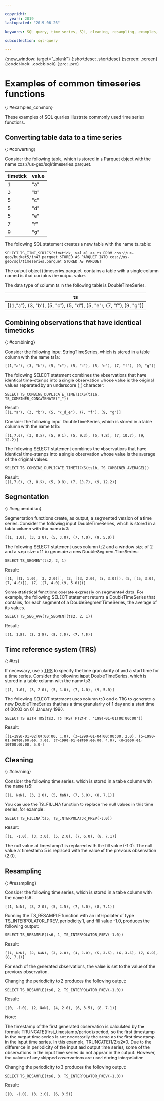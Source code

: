 ```yaml
---

copyright:
  years: 2019
lastupdated: "2019-06-26"

keywords: SQL query, time series, SQL, cleaning, resampling, examples, common functions, converting, timeticks, segmentation, TRS

subcollection: sql-query

---
```


{:new_window: target="_blank"}
{:shortdesc: .shortdesc}
{:screen: .screen}
{:codeblock: .codeblock}
{:pre: .pre}

# Examples of common timeseries functions
{: #examples_common}

These examples of SQL queries illustrate commonly used time series functions.

## Converting table data to a time series
{: #converting}

Consider the following table, which is stored in a Parquet object with the name cos://us-geo/sql/timeseries.parquet.

| timetick | value |
|-----------|-------|
| 1         | "a"   |
| 3         | "b"   |
| 5         | "c"   |
| 5         | "d"   |
| 5         | "e"   |
| 7         | "f"   |
| 9         | "g"   |

The following SQL statement creates a new table with the name ts_table:

```
SELECT TS_TIME_SERIES(timetick, value) as ts FROM cos://us-geo/bucket5/in47.parquet STORED AS PARQUET INTO cos://us-geo/sql/timeseries.parquet STORED AS PARQUET
```

The output object (timeseries.parquet) contains a table with a single column named ts that contains the output value.


The data type of column ts in the following table is DoubleTimeSeries.

| ts                                                                    |
|-----------------------------------------------------------------------|
| [(1,"a"), (3, "b"), (5, "c"), (5, "d"), (5, "e"), (7, "f"), (9, "g")] |

## Combining observations that have identical timeticks
{: #combining}

Consider the following input StringTimeSeries, which is stored in a table column with the name ts1a:

`[(1,"a"), (3, "b"), (5, "c"), (5, "d"), (5, "e"), (7, "f"), (9, "g")]`

The following SELECT statement combines the observations that have identical time-stamps into a single observation whose value is the original values separated by an underscore (_) character:

```
SELECT TS_COMBINE_DUPLICATE_TIMETICKS(ts1a, TS_COMBINER_CONCATENATE("_"))
```

Result:  
`[(1,"a"), (3, "b"), (5, "c_d_e"), (7, "f"), (9, "g")]`  

Consider the following input DoubleTimeSeries, which is stored in a table column with the name ts1b:

`[(1,7.0), (3, 8.5), (5, 9.1), (5, 9.3), (5, 9.8), (7, 10.7), (9, 12.2)]`  

The following SELECT statement combines the observations that have identical time-stamps into a single observation whose value is the average of the original values.  

```
SELECT TS_COMBINE_DUPLICATE_TIMETICKS(ts1b, TS_COMBINER_AVERAGE())
```  
 
Result:  
`[(1,7.0), (3, 8.5), (5, 9.8), (7, 10.7), (9, 12.2)]`

## Segmentation
{: #segmentation}

Segmentation functions create, as output, a segmented version of a time series. Consider the following input DoubleTimeSeries, which is stored in a table column with the name ts2:  

`[(1, 1.0), (3, 2.0), (5, 3.0), (7, 4.0), (9, 5.0)]`  

The following SELECT statement uses column ts2 and a window size of 2 and a step size of 1 to generate a new DoubleSegmentTimeSeries:  

```
SELECT TS_SEGMENT(ts2, 2, 1)
```  

Result:  

`[(1, [(1, 1.0), (3, 2.0)]), (3, [(3, 2.0), (5, 3.0)]), (5, [(5, 3.0),(7, 4.0)]), (7, [(7, 4.0),(9, 5.0)])]`  

Some statistical functions operate expressly on segmented data. 
For example, the following SELECT statement returns a DoubleTimeSeries that contains, for each segment of a DoubleSegmentTimeSeries, the average of its values.  

```
SELECT TS_SEG_AVG(TS_SEGMENT(ts2, 2, 1))
```
 
Result:  

`[(1, 1.5), (3, 2.5), (5, 3.5), (7, 4.5)]`

## Time reference system (TRS)
{: #trs}

If necessary, use a [TRS](/docs/services/sql-query?topic=sql-query-TRS) to specify the time granularity of and a start time for a time series. Consider the following input DoubleTimeSeries, which is stored in a table column with the name ts3.  

`[(1, 1.0), (3, 2.0), (5, 3.0), (7, 4.0), (9, 5.0)]`  

The following SELECT statement uses column ts3 and a TRS to generate a new DoubleTimeSeries that has a time granularity of 1 day and a start time of 00:00 on 01 January 1990.  

```
SELECT TS_WITH_TRS(ts3, TS_TRS('PT24H', '1990-01-01T00:00:00'))
```  

Result:  

`[(1=1990-01-02T00:00:00, 1.0), (3=1990-01-04T00:00:00, 2.0), (5=1990-01-06T00:00:00, 3.0), (7=1990-01-08T00:00:00, 4.0), (9=1990-01-10T00:00:00, 5.0)]`

## Cleaning
{: #cleaning}

Consider the following time series, which is stored in a table column with the name ts5:  

`[(1, NaN), (3, 2.0), (5, NaN), (7, 6.0), (8, 7.1)]`  

You can use the TS_FILLNA function to replace the null values in this time series, for example:  

```
SELECT TS_FILLNA(ts5, TS_INTERPOLATOR_PREV(-1.0))
```  

Result:  

`[(1, -1.0), (3, 2.0), (5, 2.0), (7, 6.0), (8, 7.1)]`  

The null value at timestamp 1 is replaced with the fill value (-1.0).
The null value at timestamp 5 is replaced with the value of the previous observation (2.0).

## Resampling
{: #resampling}

Consider the following time series, which is stored in a table column with the name ts6:  

`[(1, NaN), (3, 2.0), (5, 3.5), (7, 6.0), (8, 7.1)]`  

Running the TS_RESAMPLE function with an interpolater of type TS_INTERPOLATOR_PREV, periodicity 1, and fill value -1.0, produces the following output:  

```
SELECT TS_RESAMPLE(ts6, 1, TS_INTERPOLATOR_PREV(-1.0))
```  

Result:  

`[(1, NaN), (2, NaN), (3, 2.0), (4, 2.0), (5, 3.5), (6, 3.5), (7, 6.0), (8, 7.1)]`  

For each of the generated observations, the value is set to the value of the previous observation.

Changing the periodicity to 2 produces the following output:  

```
SELECT TS_RESAMPLE(ts6, 2, TS_INTERPOLATOR_PREV(-1.0))
```  

Result:  

`[(0, -1.0), (2, NaN), (4, 2.0), (6, 3.5), (8, 7.1)]`  

Note:  

The timestamp of the first generated observation is calculated by the formula TRUNCATE(first_timestamp/period)*x*period, so the first timestamp in the output time series is not necessarily the same as the first timestamp in the input time series. In this example, TRUNCATE(1/2)*x*2=0. Due to the difference in periodicity of the input and output time series, some of the observations in the input time series do not appear in the output. However, the values of any skipped observations are used during interpolation.  

Changing the periodicity to 3 produces the following output:  

```
SELECT TS_RESAMPLE(ts6, 3, TS_INTERPOLATOR_PREV(-1.0))
```  

Result:  

`[(0, -1.0), (3, 2.0), (6, 3.5)]`

